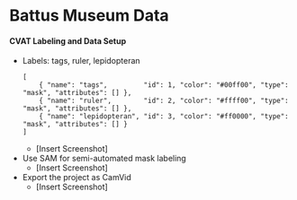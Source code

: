 
# Battus Museum Data 

#### CVAT Labeling and Data Setup
- Labels: tags, ruler, lepidopteran 
    ```
    [
        { "name": "tags",         "id": 1, "color": "#00ff00", "type": "mask", "attributes": [] },
        { "name": "ruler",        "id": 2, "color": "#ffff00", "type": "mask", "attributes": [] },
        { "name": "lepidopteran", "id": 3, "color": "#ff0000", "type": "mask", "attributes": [] }
    ]
    ```
    - [Insert Screenshot]
- Use SAM for semi-automated mask labeling
    - [Insert Screenshot]
- Export the project as CamVid 
    - [Insert Screenshot]

